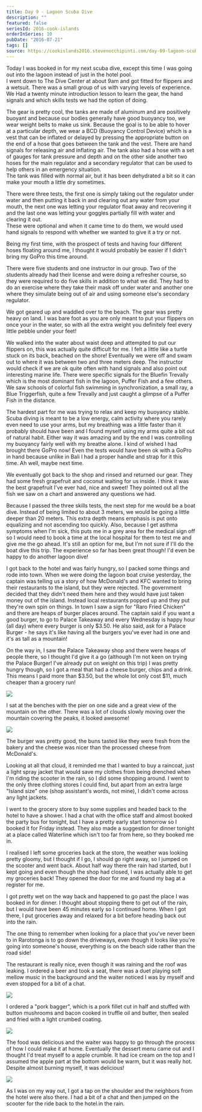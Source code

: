 ```yaml
---
title: Day 9 - Lagoon Scuba Dive
description: ""
featured: false
seriesId: 2016-cook-islands
orderInSeries: 10
pubDate: "2016-07-21"
tags: []
source: https://cookislands2016.stevenocchipinti.com/day-09-lagoon-scuba-dive/
---
```


Today I was booked in for my next scuba dive, except this time I was going out
into the lagoon instead of just in the hotel pool.  
I went down to The Dive Center at about 9am and got fitted for flippers and a
wetsuit. There was a small group of us with varying levels of experience. We Had
a twenty minute introduction lesson to learn the gear, the hand signals and
which skills tests we had the option of doing.

The gear is pretty cool, the tanks are made of aluminum and are positively
buoyant and because our bodies generally have good buoyancy too, we wear weight
belts to make us sink. Because the goal is to be able to hover at a particular
depth, we wear a BCD (Buoyancy Control Device) which is a vest that can be
inflated or delayed by pressing the appropriate button on the end of a hose that
goes between the tank and the vest. There are hand signals for releasing air and
inflating air. The tank also had a hose with a set of gauges for tank pressure
and depth and on the other side another two hoses for the main regulator and a
secondary regulator that can be used to help others in an emergency situation.  
The tank was filled with normal air, but it has been dehydrated a bit so it can
make your mouth a little dry sometimes.

There were three tests, the first one is simply taking out the regulator under
water and then putting it back in and clearing out any water from your mouth,
the next one was letting your regulator float away and recovering it and the
last one was letting your goggles partially fill with water and clearing it out.  
These were optional and when it came time to do them, we would used hand signals
to respond with whether we wanted to give it a try or not.

Being my first time, with the prospect of tests and having four different hoses
floating around me, I thought it would probably be easier if I didn't bring my
GoPro this time around.

There were five students and one instructor in our group. Two of the students
already had their license and were doing a refresher course, so they were
required to do five skills in addition to what we did. They had to do an
exercise where they take their mask off under water and another one where they
simulate being out of air and using someone else's secondary regulator.

We got geared up and waddled over to the beach. The gear was pretty heavy on
land. I was bare foot as you are only meant to put your flippers on once your in
the water, so with all the extra weight you definitely feel every little pebble
under your feet!

We walked into the water about waist deep and attempted to put our flippers on,
this was actually quite difficult for me. I felt a little like a turtle stuck on
its back, beached on the shore! Eventually we were off and swam out to where it
was between two and three meters deep. The instructor would check if we are ok
quite often with hand signals and also point out interesting marine life. There
were specific signals for the Bluefin Trevally which is the most dominant fish
in the lagoon, Puffer Fish and a few others. We saw schools of colorful fish
swimming in synchronization, a small ray, a Blue Triggerfish, quite a few
Trevally and just caught a glimpse of a Puffer Fish in the distance.

The hardest part for me was trying to relax and keep my buoyancy stable. Scuba
diving is meant to be a low energy, calm activity where you rarely even need to
use your arms, but my breathing was a little faster than it probably should have
been and I found myself using my arms quite a bit out of natural habit. Either
way it was amazing and by the end I was controlling my buoyancy fairly well with
my breathe alone. I kind of wished I had brought there GoPro now! Even the tests
would have been ok with a GoPro in hand because unlike in Bali I had a proper
handle and strap for it this time. Ah well, maybe next time.

We eventually got back to the shop and rinsed and returned our gear. They had
some fresh grapefruit and coconut waiting for us inside. I think it was the best
grapefruit I've ever had, nice and sweet! They pointed out all the fish we saw
on a chart and answered any questions we had.

Because I passed the three skills tests, the next step for me would be a boat
dive. Instead of being limited to about 3 meters, we would be going a little
deeper than 20 meters. This extra depth means emphasis is put onto equalizing
and not ascending too quickly. Also, because I get asthma symptoms when I'm
sick, this puts me in a grey area for the medical sign off so I would need to
book a time at the local hospital for them to test me and give me the go ahead.
It's still an option for me, but I'm not sure if I'll do the boat dive this
trip. The experience so far has been great though! I'd even be happy to do
another lagoon dive!

I got back to the hotel and was fairly hungry, so I packed some things and rode
into town. When we were doing the lagoon boat cruise yesterday, the captain was
telling us a story of how McDonald's and KFC wanted to bring their restaurants
to the island, but they were rejected. The government decided that they didn't
need them here and they would have just taken money out of the island. Instead
local restaurants popped up and they put they're own spin on things. In town I
saw a sign for "Raro Fried Chicken" and there are heaps of burger places around.
The captain said if you want a good burger, to go to Palace Takeaway and every
Wednesday is happy hour (all day) where every burger is only $3.50. He also
said, ask for a Palace Burger - he says it's like having all the burgers you've
ever had in one and it's as tall as a mountain!

On the way in, I saw the Palace Takeaway shop and there were heaps of people
there, so I thought I'd give it a go (although I'm not keen on trying the Palace
Burger! I've already put on weight on this trip) I was pretty hungry though, so
I got a meal that had a cheese burger, chips and a drink. This means I paid more
than $3.50, but the whole lot only cost $11, much cheaper than a grocery run!

![](https://res.cloudinary.com/stevenocchipinti/image/upload/c_limit,h_600,w_600/v1/cookislands2016/day-09-palace-burger_il1mt8.jpg)

I sat at the benches with the pier on one side and a great view of the mountain
on the other. There was a lot of clouds slowly moving over the mountain covering
the peaks, it looked awesome!

![](https://res.cloudinary.com/stevenocchipinti/image/upload/c_limit,h_600,w_600/v1/cookislands2016/day-09-mountain_koh7pn.jpg)

The burger was pretty good, the buns tasted like they were fresh from the bakery
and the cheese was nicer than the processed cheese from McDonald's.

Looking at all that cloud, it reminded me that I wanted to buy a raincoat, just
a light spray jacket that would save my clothes from being drenched when I'm
riding the scooter in the rain, so I did some shopping around. I went to the
only three clothing stores I could find, but apart from an extra large "Island
size" one (shop assistant's words, not mine), I didn't come across any light
jackets.

I went to the grocery store to buy some supplies and headed back to the hotel to
have a shower. I had a chat with the office staff and almost booked the party
bus for tonight, but I have a pretty early start tomorrow so I booked it for
Friday instead. They also made a suggestion for dinner tonight at a place called
Waterline which isn't too far from here, so they booked me in.

I realised I left some groceries back at the store, the weather was looking
pretty gloomy, but I thought if I go, I should go right away, so I jumped on the
scooter and went back. About half way there the rain had started, but I kept
going and even though the shop had closed, I was actually able to get my
groceries back! They opened the door for me and found my bag at a register for
me.

I got pretty wet on the way back and happened to go past the place I was booked
in for dinner. I thought about stopping there to get out of the rain, but I
would have been 45 minutes early so I continued home. When I got there, I put
groceries away and relaxed for a bit before heading back out into the rain.

The one thing to remember when looking for a place that you've never been to in
Rarotonga is to go down the driveways, even though it looks like you're going
into someone's house, everything is on the beach side rather than the road side!

The restaurant is really nice, even though it was raining and the roof was
leaking. I ordered a beer and took a seat, there was a duet playing soft mellow
music in the background and the waiter noticed I was by myself and even stopped
for a bit of a chat.

![](https://res.cloudinary.com/stevenocchipinti/image/upload/c_limit,h_600,w_600/v1/cookislands2016/day-09-band_sxg2rm.jpg)

I ordered a "pork bagger", which is a pork fillet cut in half and stuffed with
button mushrooms and bacon cooked in truffle oil and butter, then sealed and
fried with a light crumbed coating.

![](https://res.cloudinary.com/stevenocchipinti/image/upload/c_limit,h_600,w_600/v1/cookislands2016/day-09-dinner_mgvl4s.jpg)

The food was delicious and the waiter was happy to go through the process of how
I could make it at home. Eventually the dessert menu came out and I thought I'd
treat myself to a apple crumble. It had ice cream on the top and I assumed the
apple part at the bottom would be warm, but it was really hot. Despite almost
burning myself, it was delicious!

![](https://res.cloudinary.com/stevenocchipinti/image/upload/c_limit,h_600,w_600/v1/cookislands2016/day-09-dessert_weuj06.jpg)

As I was on my way out, I got a tap on the shoulder and the neighbors from the
hotel were also there. I had a bit of a chat and then jumped on the scooter for
the ride back to the hotel.in the rain.
